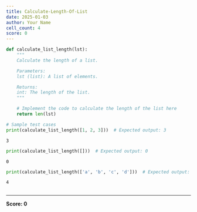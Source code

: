```yaml
---
title: Calculate-Length-Of-List
date: 2025-01-03
author: Your Name
cell_count: 4
score: 0
---
```


```python
def calculate_list_length(lst):
    """
    Calculate the length of a list.

    Parameters:
    lst (list): A list of elements.

    Returns:
    int: The length of the list.
    """

    # Implement the code to calculate the length of the list here
    return len(lst)

# Sample test cases
print(calculate_list_length([1, 2, 3]))  # Expected output: 3
```

    3



```python
print(calculate_list_length([]))  # Expected output: 0
```

    0



```python
print(calculate_list_length(['a', 'b', 'c', 'd']))  # Expected output: 4
```

    4



```python

```


---
**Score: 0**
